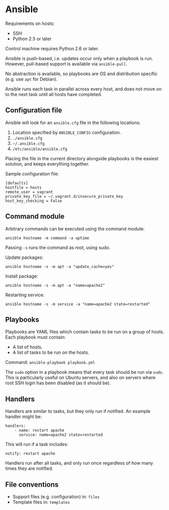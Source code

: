 # Ansible

Requirements on hosts:

 * SSH
 * Python 2.5 or later

Control machine requires Python 2.6 or later.

Ansible is push-based, i.e. updates occur only when a playbook is run. However, pull-based support is available via `ansible-pull`.

No abstraction is available, so playbooks are OS and distribution specific (e.g. use `apt` for Debian).

Ansible runs each task in parallel across every host, and does not move on to the next task until all hosts have completed.

## Configuration file

Ansible will look for an `ansible.cfg` file in the following locations:

 1. Location specified by `ANSIBLE_CONFIG` configuration.
 1. `./ansible.cfg`
 1. `~/.ansible.cfg`
 1. `/etc/ansible/ansible.cfg`

Placing the file in the current directory alongside playbooks is the easiest solution, and keeps everything together.

Sample configuration file:

```
[defaults]
hostfile = hosts
remote_user = vagrant
private_key_file = ~/.vagrant.d/insecure_private_key
host_key_checking = False
```

## Command module

Arbitrary commands can be executed using the command module:

```
ansible hostname -m command -a uptime
```

Passing `-s` runs the command as root, using sudo.

Update packages:

```
ansible hostname -s -m apt -a "update_cache=yes"
```

Install package:

```
ansible hostname -s -m apt -a "name=apache2"
```

Restarting service:

```
ansible hostname -s -m service -a "name=apache2 state=restarted"
```

## Playbooks

Playbooks are YAML files which contain tasks to be run on a group of hosts. Each playbook must contain:

 * A list of hosts.
 * A list of tasks to be run on the hosts.

Command: `ansible-playbook playbook.yml`

The `sudo` option in a playbook means that every task should be run via `sudo`. This is particularly useful on Ubuntu servers, and also on servers where root SSH login has been disabled (as it should be).

## Handlers

Handlers are similar to tasks, but they only run if notified. An example handler might be:

```
handlers:
    - name: restart apache
      service: name=apache2 state=restarted
```

This will run if a task includes:

```
notify: restart apache
```

Handlers run after all tasks, and only run once regardless of how many times they are notified.

## File conventions

 * Support files (e.g. configuration) in: `files`
 * Template files in: `templates`
